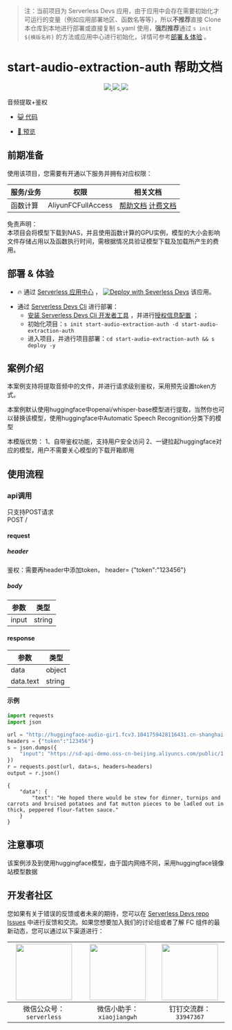 
> 注：当前项目为 Serverless Devs 应用，由于应用中会存在需要初始化才可运行的变量（例如应用部署地区、函数名等等），所以**不推荐**直接 Clone 本仓库到本地进行部署或直接复制 s.yaml 使用，**强烈推荐**通过 `s init ${模版名称}` 的方法或应用中心进行初始化，详情可参考[部署 & 体验](#部署--体验) 。

# start-audio-extraction-auth 帮助文档
<p align="center" class="flex justify-center">
    <a href="https://www.serverless-devs.com" class="ml-1">
    <img src="http://editor.devsapp.cn/icon?package=start-audio-extraction-auth&type=packageType">
  </a>
  <a href="http://www.devsapp.cn/details.html?name=start-audio-extraction-auth" class="ml-1">
    <img src="http://editor.devsapp.cn/icon?package=start-audio-extraction-auth&type=packageVersion">
  </a>
  <a href="http://www.devsapp.cn/details.html?name=start-audio-extraction-auth" class="ml-1">
    <img src="http://editor.devsapp.cn/icon?package=start-audio-extraction-auth&type=packageDownload">
  </a>
</p>

<description>

音频提取+鉴权

</description>

<codeUrl>

- [:smiley_cat: 代码](https://github.com/devsapp/start-huggingface/tree/main)

</codeUrl>
<preview>

- [:eyes: 预览](https://github.com/devsapp/start-huggingface/tree/main)

</preview>


## 前期准备

使用该项目，您需要有开通以下服务并拥有对应权限：

<service>



| 服务/业务 |  权限  | 相关文档 |
| --- |  --- | --- |
| 函数计算 |  AliyunFCFullAccess | [帮助文档](https://help.aliyun.com/product/2508973.html) [计费文档](https://help.aliyun.com/document_detail/2512928.html) |

</service>

<remark>



</remark>

<disclaimers>

免责声明：   
本项目会将模型下载到NAS，并且使用函数计算的GPU实例，模型的大小会影响文件存储占用以及函数执行时间，需根据情况具验证模型下载及加载所产生的费用。

</disclaimers>

## 部署 & 体验

<appcenter>
   
- :fire: 通过 [Serverless 应用中心](https://fcnext.console.aliyun.com/applications/create?template=start-audio-extraction-auth) ，
  [![Deploy with Severless Devs](https://img.alicdn.com/imgextra/i1/O1CN01w5RFbX1v45s8TIXPz_!!6000000006118-55-tps-95-28.svg)](https://fcnext.console.aliyun.com/applications/create?template=start-audio-extraction-auth) 该应用。
   
</appcenter>
<deploy>
    
- 通过 [Serverless Devs Cli](https://www.serverless-devs.com/serverless-devs/install) 进行部署：
  - [安装 Serverless Devs Cli 开发者工具](https://www.serverless-devs.com/serverless-devs/install) ，并进行[授权信息配置](https://docs.serverless-devs.com/fc/config) ；
  - 初始化项目：`s init start-audio-extraction-auth -d start-audio-extraction-auth`
  - 进入项目，并进行项目部署：`cd start-audio-extraction-auth && s deploy -y`
   
</deploy>

## 案例介绍

<appdetail id="flushContent">

本案例支持将提取音频中的文件，并进行请求级别鉴权，采用预先设置token方式。

本案例默认使用huggingface中openai/whisper-base模型进行提取，当然你也可以替换该模型，使用huggingface中Automatic Speech Recognition分类下的模型

本模版优势：
1、自带鉴权功能，支持用户安全访问 
 2、一键拉起huggingface对应的模型，用户不需要关心模型的下载开箱即用

</appdetail>

## 使用流程

<usedetail id="flushContent">

### api调用
只支持POST请求<br>
POST  /  <br>
#### request 
##### header
鉴权：需要再header中添加token， header= {"token":"123456"}<br>
##### body
| 参数                      | 类型                    |
|------------------------------------|-------------------------------------|
| input               | string             |

#### response
| 参数                      | 类型                    |
|------------------------------------|-------------------------------------|
| data              | object             |
| data.text             | string             |
#### 示例
```python
import requests
import json

url = "http://huggingface-audio-gir1.fcv3.1041759428116431.cn-shanghai.fc.devsapp.net"
headers = {"token":"123456"}
s = json.dumps({
    "input": "https://sd-api-demo.oss-cn-beijing.aliyuncs.com/public/1.flac",
})
r = requests.post(url, data=s, headers=headers)
output = r.json()
```
```
{
    "data": {
        "text": "He hoped there would be stew for dinner, turnips and carrots and bruised potatoes and fat mutton pieces to be ladled out in thick, peppered flour-fatten sauce."
    }
}
```

</usedetail>

## 注意事项

<matters id="flushContent">

该案例涉及到使用huggingface模型，由于国内网络不同，采用huggingface镜像站模型数据

</matters>


<devgroup>


## 开发者社区

您如果有关于错误的反馈或者未来的期待，您可以在 [Serverless Devs repo Issues](https://github.com/serverless-devs/serverless-devs/issues) 中进行反馈和交流。如果您想要加入我们的讨论组或者了解 FC 组件的最新动态，您可以通过以下渠道进行：

<p align="center">  

| <img src="https://serverless-article-picture.oss-cn-hangzhou.aliyuncs.com/1635407298906_20211028074819117230.png" width="130px" > | <img src="https://serverless-article-picture.oss-cn-hangzhou.aliyuncs.com/1635407044136_20211028074404326599.png" width="130px" > | <img src="https://serverless-article-picture.oss-cn-hangzhou.aliyuncs.com/1635407252200_20211028074732517533.png" width="130px" > |
| --------------------------------------------------------------------------------------------------------------------------------- | --------------------------------------------------------------------------------------------------------------------------------- | --------------------------------------------------------------------------------------------------------------------------------- |
| <center>微信公众号：`serverless`</center>                                                                                         | <center>微信小助手：`xiaojiangwh`</center>                                                                                        | <center>钉钉交流群：`33947367`</center>                                                                                           |
</p>
</devgroup>
